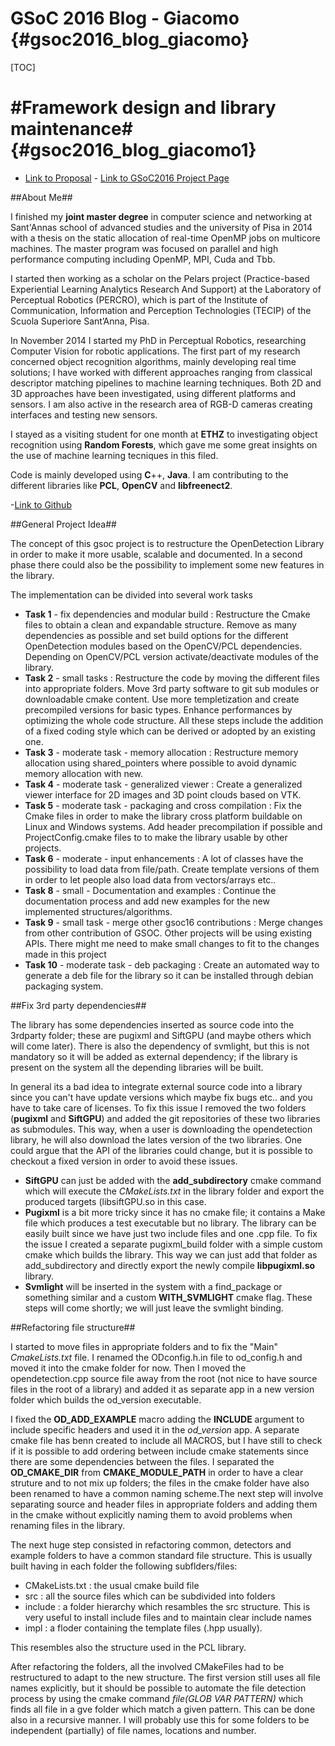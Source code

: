 
GSoC 2016 Blog - Giacomo {#gsoc2016_blog_giacomo}
====
[TOC]

#Framework design and library maintenance#  {#gsoc2016_blog_giacomo1}
====

  - [Link to Proposal](https://docs.google.com/document/d/16Wyd0h5b9-7DaG7ZYJT30a2i096krviFUCcDYwg-jZc/edit?usp=sharing) - [Link to GSoC2016 Project Page](https://summerofcode.withgoogle.com/organizations/6007728078061568/#5675882488266752)
 
##About Me##

I finished my **joint master degree** in computer science and networking at Sant'Annas school of advanced studies and the university of Pisa in 2014 with a thesis on the static allocation of real-time OpenMP jobs on multicore machines. The master program was focused on parallel and high performance computing including OpenMP, MPI, Cuda and Tbb.

I started then working as a scholar on the Pelars project (Practice-based Experiential Learning Analytics Research And Support) at the Laboratory of Perceptual Robotics (PERCRO), which is part of the Institute of Communication, Information and Perception Technologies (TECIP) of the Scuola 
Superiore Sant’Anna, Pisa.

In November 2014 I started my PhD in Perceptual Robotics, researching Computer Vision for robotic applications. The first part of my research concerned object recognition algorithms, mainly developing real time solutions; I have worked with different approaches ranging from classical descriptor matching pipelines to machine learning techniques. Both 2D and 3D approaches have been investigated, using different platforms and sensors. I am also active in the research area of RGB-D cameras creating interfaces and testing new sensors.

I stayed as a visiting student for one month at **ETHZ** to investigating object recognition using **Random Forests**, which gave me some great insights on the use of machine learning tecniques in this filed. 

Code is mainly developed using **C**++, **Java**.
I am contributing to the different libraries like **PCL**, **OpenCV** and **libfreenect2**.

-[Link to Github](https://github.com/giacomodabisias)

##General Project Idea##

The concept of this gsoc project is to restructure the OpenDetection Library in order to make it more usable, scalable and documented. In a second phase there could also be the possibility to implement some new features in the library.

The implementation can be divided into several work tasks
- **Task 1** - fix dependencies and modular build : Restructure the Cmake files to obtain a clean and expandable structure. Remove as many dependencies as possible and set build options for the different OpenDetection modules based on the OpenCV/PCL dependencies. 
Depending on OpenCV/PCL version activate/deactivate modules of the library.
- **Task 2** - small tasks : Restructure the code by moving the different files into appropriate folders. Move 3rd party software to git sub modules or downloadable cmake content. Use more templetization and create precompiled versions for basic types. Enhance performances by optimizing the whole code structure. All these steps include the addition of a fixed coding style which can be derived or adopted by an existing one. 
- **Task 3** - moderate task - memory allocation : Restructure memory allocation using shared_pointers where possible to avoid dynamic memory allocation with new. 
- **Task 4** - moderate task - generalized viewer : Create a generalized viewer interface for 2D images and 3D point clouds based on VTK. 
- **Task 5** - moderate task - packaging and cross compilation : Fix the Cmake files in order to make the library cross platform buildable on Linux and Windows systems. Add header precompilation if possible and ProjectConfig.cmake files to to make the library usable by other projects. 
- **Task 6** - moderate - input enhancements : A lot of classes have the possibility to load data from file/path. Create template versions of them in order to let people also load data from vectors/arrays etc.. 
- **Task 8** - small - Documentation and examples : Continue the documentation process and add new examples for the new implemented structures/algorithms. 
- **Task 9** - small task - merge other gsoc16 contributions : Merge changes from other contribution of GSOC. Other projects will be using existing APIs. There might me need to make small changes to fit to the changes made in this project 
- **Task 10** -  moderate task - deb packaging : Create an automated way to generate a deb file for the library so it can be installed through debian packaging system.

##Fix 3rd party dependencies##

The library has some dependencies inserted as source code into the 3rdparty folder; these are pugixml and SiftGPU (and maybe others which will come later). There is also the dependency of svmlight, but this is not mandatory so it will be added as external dependency; if the library is present on the system all the depending libraries will be built.

In general its a bad idea to integrate external source code into a library since you can't have update versions which maybe fix bugs etc.. and you have to take care of licenses. To fix this issue I removed the two folders (**pugixml** and **SiftGPU**) and added the git repositories of these two libraries as submodules. This way, when a user is downloading the opendetection library, he will also download the lates version of the two libraries. One could argue that the API of the libraries could change, but it is possible to checkout a fixed version in order to avoid these issues.

- **SiftGPU** can just be added with the **add_subdirectory** cmake command which will execute the *CMakeLists.txt* in the library folder and export the produced targets (libsiftGPU.so in this case.
- **Pugixml** is a bit more tricky since it has no cmake file; it contains a Make file which produces a test executable but no library. The library can be easily built since we have just two include files and one .cpp file. To fix the issue I created a separate pugixml_build folder with a simple custom cmake which builds the library. This way we can just add that folder as add_subdirectory and directly export the newly compile **libpugixml.so** library.
- **Svmlight** will be inserted in the system with a find_package or something similar and a custom **WITH_SVMLIGHT** cmake flag. These steps will come shortly; we will just leave the svmlight binding.

##Refactoring file structure##

I started to move files in appropriate folders and to fix the "Main" *CmakeLists.txt* file. I renamed the ODconfig.h.in file to od_config.h and moved it into the cmake folder for now. Then I moved the opendetection.cpp source file away from the root (not nice to have source files in the root of a library) and added it as separate app in a new version folder which builds the od_version executable.

I fixed the **OD_ADD_EXAMPLE** macro adding the **INCLUDE** argument to include specific headers and used it in the *od_version* app. A separate cmake file has benn created to include all MACROS, but I have still to check if it is possible to add ordering between include cmake statements since there are some dependencies between the files. I separated the **OD_CMAKE_DIR** from **CMAKE_MODULE_PATH** in order to have a clear struture and to not mix up folders; the files in the cmake folder have also been renamed to have a common naming scheme.The next step will involve separating source and header files in appropriate folders and adding them in the cmake without explicitly naming them to avoid problems when renaming files in the library.

The next huge step consisted in refactoring common, detectors and example folders to have a common standard file structure. This is usually built having in each folder the following subflders/files:
- CMakeLists.txt : the usual cmake build file
- src : all the source files which can be subdivided into folders
- include : a folder hierarchy which resambles the src structure. This is very useful to install include files and to maintain clear include names
- impl : a floder containing the template files (.hpp usually).

This resembles also the structure used in the PCL library.

After refactoring the folders, all the involved CMakeFiles had to be restructured to adapt to the new structure. The first version still uses all file names explicitly, but it should be possible to automate the file detection process by using the cmake command *file(GLOB VAR PATTERN)* which finds all file in a gve folder which match a given pattern. This can be done also in a recursive manner. I will probably use this for some folders to be independent (partially) of file names, locations and number.


